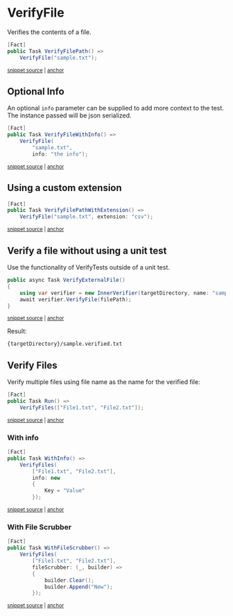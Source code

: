 <!--
GENERATED FILE - DO NOT EDIT
This file was generated by [MarkdownSnippets](https://github.com/SimonCropp/MarkdownSnippets).
Source File: /docs/mdsource/verify-file.source.md
To change this file edit the source file and then run MarkdownSnippets.
-->

# VerifyFile

Verifies the contents of a file.

<!-- snippet: VerifyFile -->
<a id='snippet-VerifyFile'></a>
```cs
[Fact]
public Task VerifyFilePath() =>
    VerifyFile("sample.txt");
```
<sup><a href='/src/Verify.Tests/StreamTests.cs#L190-L196' title='Snippet source file'>snippet source</a> | <a href='#snippet-VerifyFile' title='Start of snippet'>anchor</a></sup>
<!-- endSnippet -->


## Optional Info

An optional `info` parameter can be supplied to add more context to the test. The instance passed will be json serialized.

<!-- snippet: VerifyFileWithInfo -->
<a id='snippet-VerifyFileWithInfo'></a>
```cs
[Fact]
public Task VerifyFileWithInfo() =>
    VerifyFile(
        "sample.txt",
        info: "the info");
```
<sup><a href='/src/Verify.Tests/StreamTests.cs#L216-L224' title='Snippet source file'>snippet source</a> | <a href='#snippet-VerifyFileWithInfo' title='Start of snippet'>anchor</a></sup>
<!-- endSnippet -->


## Using a custom extension

<!-- snippet: VerifyFileExtension -->
<a id='snippet-VerifyFileExtension'></a>
```cs
[Fact]
public Task VerifyFilePathWithExtension() =>
    VerifyFile("sample.txt", extension: "csv");
```
<sup><a href='/src/Verify.Tests/StreamTests.cs#L198-L204' title='Snippet source file'>snippet source</a> | <a href='#snippet-VerifyFileExtension' title='Start of snippet'>anchor</a></sup>
<!-- endSnippet -->


## Verify a file without using a unit test

Use the functionality of VerifyTests outside of a unit test.

<!-- snippet: VerifyFileWithoutUnitTest -->
<a id='snippet-VerifyFileWithoutUnitTest'></a>
```cs
public async Task VerifyExternalFile()
{
    using var verifier = new InnerVerifier(targetDirectory, name: "sample");
    await verifier.VerifyFile(filePath);
}
```
<sup><a href='/src/Verify.Tests/InnerVerifyTests/InnerVerifyTests.cs#L17-L25' title='Snippet source file'>snippet source</a> | <a href='#snippet-VerifyFileWithoutUnitTest' title='Start of snippet'>anchor</a></sup>
<!-- endSnippet -->

Result:

```
{targetDirectory}/sample.verified.txt
```


## Verify Files

Verify multiple files using file name as the name for the verified file:

<!-- snippet: VerifyFiles -->
<a id='snippet-VerifyFiles'></a>
```cs
[Fact]
public Task Run() =>
    VerifyFiles(["File1.txt", "File2.txt"]);
```
<sup><a href='/src/Verify.Xunit.Tests/VerifyFilesTests.cs#L3-L9' title='Snippet source file'>snippet source</a> | <a href='#snippet-VerifyFiles' title='Start of snippet'>anchor</a></sup>
<!-- endSnippet -->


### With info

<!-- snippet: VerifyFilesWithInfo -->
<a id='snippet-VerifyFilesWithInfo'></a>
```cs
[Fact]
public Task WithInfo() =>
    VerifyFiles(
        ["File1.txt", "File2.txt"],
        info: new
        {
            Key = "Value"
        });
```
<sup><a href='/src/Verify.Xunit.Tests/VerifyFilesTests.cs#L11-L22' title='Snippet source file'>snippet source</a> | <a href='#snippet-VerifyFilesWithInfo' title='Start of snippet'>anchor</a></sup>
<!-- endSnippet -->


### With File Scrubber

<!-- snippet: VerifyFilesWithFileScrubber -->
<a id='snippet-VerifyFilesWithFileScrubber'></a>
```cs
[Fact]
public Task WithFileScrubber() =>
    VerifyFiles(
        ["File1.txt", "File2.txt"],
        fileScrubber: (_, builder) =>
        {
            builder.Clear();
            builder.Append("New");
        });
```
<sup><a href='/src/Verify.Xunit.Tests/VerifyFilesTests.cs#L24-L36' title='Snippet source file'>snippet source</a> | <a href='#snippet-VerifyFilesWithFileScrubber' title='Start of snippet'>anchor</a></sup>
<!-- endSnippet -->
